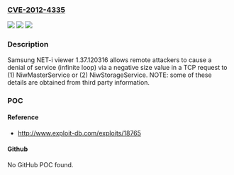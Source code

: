 ### [CVE-2012-4335](https://cve.mitre.org/cgi-bin/cvename.cgi?name=CVE-2012-4335)
![](https://img.shields.io/static/v1?label=Product&message=n%2Fa&color=blue)
![](https://img.shields.io/static/v1?label=Version&message=n%2Fa&color=blue)
![](https://img.shields.io/static/v1?label=Vulnerability&message=n%2Fa&color=brighgreen)

### Description

Samsung NET-i viewer 1.37.120316 allows remote attackers to cause a denial of service (infinite loop) via a negative size value in a TCP request to (1) NiwMasterService or (2) NiwStorageService.  NOTE: some of these details are obtained from third party information.

### POC

#### Reference
- http://www.exploit-db.com/exploits/18765

#### Github
No GitHub POC found.


